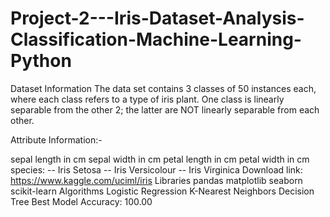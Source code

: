 # Project-2---Iris-Dataset-Analysis-Classification-Machine-Learning-Python
Dataset Information
The data set contains 3 classes of 50 instances each, where each class refers to a type of iris plant. One class is linearly separable from the other 2; the latter are NOT linearly separable from each other.

Attribute Information:-

sepal length in cm
sepal width in cm
petal length in cm
petal width in cm
species: -- Iris Setosa -- Iris Versicolour -- Iris Virginica
Download link: https://www.kaggle.com/uciml/iris
Libraries
pandas
matplotlib
seaborn
scikit-learn
Algorithms
Logistic Regression
K-Nearest Neighbors
Decision Tree
Best Model Accuracy: 100.00                                
